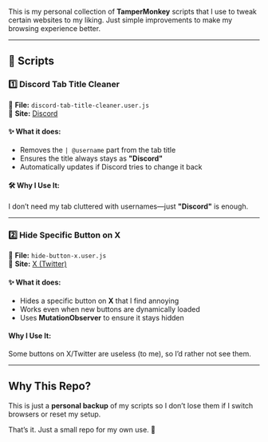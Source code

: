 
This is my personal collection of **TamperMonkey** scripts that I use to tweak certain websites to my liking. Just simple improvements to make my browsing experience better.

---

## 📜 Scripts  

### 1️⃣ Discord Tab Title Cleaner  

📌 **File:** `discord-tab-title-cleaner.user.js`  
📌 **Site:** [Discord](https://discord.com/)  

#### ✨ What it does:
- Removes the `| @username` part from the tab title  
- Ensures the title always stays as **"Discord"**  
- Automatically updates if Discord tries to change it back  

#### 🛠️ Why I Use It:
I don’t need my tab cluttered with usernames—just **"Discord"** is enough.  

---

### 2️⃣ Hide Specific Button on X  

📌 **File:** `hide-button-x.user.js`  
📌 **Site:** [X (Twitter)](https://x.com/)  

#### ✨ What it does:
- Hides a specific button on **X** that I find annoying  
- Works even when new buttons are dynamically loaded  
- Uses **MutationObserver** to ensure it stays hidden  

####  Why I Use It:
Some buttons on X/Twitter are useless (to me), so I’d rather not see them.  

---

##  Why This Repo?  
This is just a **personal backup** of my scripts so I don’t lose them if I switch browsers or reset my setup.  

That’s it. Just a small repo for my own use. 🚀  
